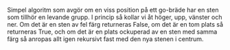Simpel algoritm som avgör om en viss position på ett go-bräde har en sten som tillhör en levande grupp. I princip så kollar vi åt höger, upp, vänster och ner. Om det är en sten av fel färg returneras False, om det är en tom plats så returneras True, och om det är en plats ockuperad av en sten med samma färg så anropas allt igen rekursivt fast med den nya stenen i centrum.
